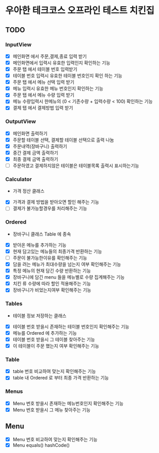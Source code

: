 # 우아한 테크코스 오프라인 테스트 치킨집


## TODO

### InputView

- [x] 메인화면 에서 주문,결제,종료 입력 받기
- [x] 메인화면에서 입력시 유효한 입력인지 확인하는 기능
- [x] 주문 탭 에서 테이블 번호 입력받기
- [x] 테이블 번호 입력시 유효한 테이블 번호인지 확인 하는 기능
- [x] 주문 탭 에서 메뉴 선택 입력 받기
- [x] 메뉴 입력시 유효한 메뉴 번호인지 확인하는 기능
- [x] 주문 탭 에서 메뉴 수량 입력 받기
- [x] 메뉴 수량입력시 한메뉴의 (0 < 기존수량 + 입력수량 < 100) 확인하는 기능
- [x] 결제 탭 에서 결제방법 입력 받기

### OutputView

- [x] 메인화면 출력하기
- [x] 주문할 테이블 선택, 결제할 테이블 선택으로 출력 나눔
- [x] 주문내역(장바구니) 출력하기
- [x] 중간 결제 금액 출력하기
- [x] 최종 결제 금액 출력하기
- [ ] 주문하였고 결제하지않은 테이블은 테이블목록 출력시 표시하는기능

### Calculator 

- 가격 정산 클래스 

- [x] 가격과 결제 방법을 받아오면 할인 해주는 기능
- [ ] 결제가 불가능할경우를 처리해주는 기능

### Ordered

- 장바구니 클래스 Table 에 종속

- [x] 받아온 메뉴를 추가하는 기능
- [x] 현재 담고있는 메뉴들의 최종가격 반환하는 기능
- [ ] 주문이 불가능한이유를 확인해주는 기능
- [x] 담을 려는 메뉴가 최대수량을 넘는지 여부 확인해주는 기능
- [x] 특정 메뉴의 현재 담긴 수량 반환하는 기능
- [x] 장바구니에 담긴 menu 들을 메뉴별로 수량 집계해주는 기능
- [x] 치킨 류 수량에 따라 할인 적용해주는 기능
- [x] 장바구니가 비었는지여부 확인해주는 기능

### Tables

- 테이블 정보 저장하는 클래스
- [x] 테이블 번호 받을시 존재하는 테이블 번호인지 확인해주는 기능
- [x] 메뉴를 Ordered 에 추가하는 기능
- [x] 테이블 번호 받을시 그 테이블 찾아주는 기능
- [x] 이 테이블이 주문 했는지 여부 확인해주는 기능

### Table

- [x] table 번호 비교하여 맞는지 확인해주는 기능
- [x] table 내 Ordered 로 부터 최종 가격 반환하는 기능

### Menus

- [x] Menu 번호 받을시 존재하는 메뉴번호인지 확인해주는 기능
- [x] Menu 번호 받을시 그 메뉴 찾아주는 기능

## Menu

- [x] Menu 번호 비교하여 맞는지 확인해주는 기능
- [x] Menu equals() hashCode()